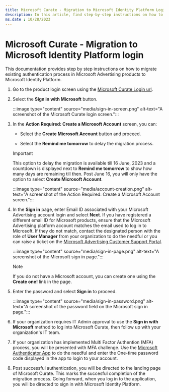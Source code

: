 ```yaml
---
title: Microsoft Curate - Migration to Microsoft Identity Platform Login
description: In this article, find step-by-step instructions on how to migrate the existing authentication process in Microsoft Advertising products to Microsoft Identity Platform.
ms.date : 10/28/2023
---
```


# Microsoft Curate - Migration to Microsoft Identity Platform login

This documentation provides step by step instructions on how to migrate existing authentication process in Microsoft Advertising products to Microsoft Identity Platform.

1. Go to the product login screen using the [Microsoft Curate Login url](https://curate.xandr.com/login).

1. Select the **Sign in with Microsoft** button.

    :::image type="content" source="media/sign-in-screen.png" alt-text="A screenshot of the Microsoft Curate login screen.":::

1. In the **Action Required: Create a Microsoft Account** screen, you can:

    - Select the **Create Microsoft Account** button and proceed.

    - Select the **Remind me tomorrow** to delay the migration process.

    > [!IMPORTANT]
    > This option to delay the migration is available till 16 June, 2023 and a countdown is displayed next to **Remind me tomorrow** to show how many days are remaining till then. Post June 16, you will only have the option to select **Create Microsoft Account**.

    :::image type="content" source="media/account-creation.png" alt-text="A screenshot of the Action Required: Create a Microsoft Account screen.":::

1. In the **Sign in** page, enter Email ID associated with your Microsoft Advertising account login and select **Next**. If you have registered a different email ID for Microsoft products, ensure that the Microsoft Advertising platform account matches the email used to log in to Microsoft. If they do not match, contact the designated person with the role of **User Manager** from your organization to do the needful or you can raise a ticket on the [Microsoft Advertising Customer Support Portal](https://help.xandr.com/s/login/).

    :::image type="content" source="media/sign-in-page.png" alt-text="A screenshot of the Microsoft sign in page.":::

    > [!NOTE]
    > If you do not have a Microsoft account, you can create one using the **Create one!** link in the page.

1. Enter the password and select **Sign in** to proceed.

    :::image type="content" source="media/sign-in-password.png" alt-text="A screenshot of the password field on the Microsoft sign in page.":::

1. If your organization requires IT Admin approval to use the **Sign in with Microsoft** method to log into Microsoft Curate, then follow up with your organization's IT team.

1. If your organization has implemented Multi Factor Authention (MFA) process, you will be presented with MFA challenge. Use the [Microsoft Authenticator App](https://www.microsoft.com/en-in/security/mobile-authenticator-app) to do the needful and enter the One-time password code displayed in the app to login to your account.

1. Post successful authentication, you will be directed to the landing page of Microsoft Curate. This marks the succesful completion of the migration process. Going forward, when you log in to the application, you will be directed to sign in with Microsoft Identity Platform.
